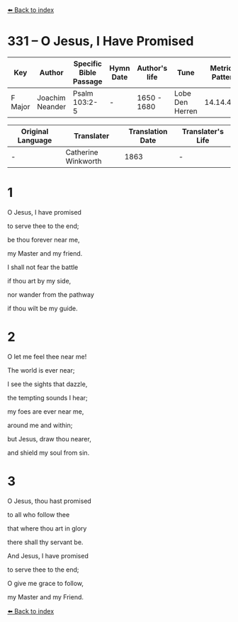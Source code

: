 [⬅️ Back to index](../README.md)

# 331 – O Jesus, I Have Promised

Key | Author   | Specific Bible Passage     |Hymn Date |Author's life |Tune |Metrical Pattern   |Composer/Source                                                                                        
-- | --------- | ---------------------------|----------|--------------|-----|-------------------|-------------   
F Major  | Joachim Neander      | Psalm 103:2-5 | -  | 1650 - 1680 | Lobe Den Herren | 14.14.4.7.8 | Chorale Book for England, 1863 

Original Language | Translater | Translation Date   | Translater's Life     
----------------- | --------- | --------------------|-------------   
\-  | Catherine Winkworth      | 1863 | -  | 1827 - 1878 



# 1

O Jesus, I have promised

to serve thee to the end;

be thou forever near me,

my Master and my friend.

I shall not fear the battle

if thou art by my side,

nor wander from the pathway

if thou wilt be my guide.



# 2

O let me feel thee near me!

The world is ever near;

I see the sights that dazzle,

the tempting sounds I hear;

my foes are ever near me,

around me and within;

but Jesus, draw thou nearer,

and shield my soul from sin.



# 3

O Jesus, thou hast promised

to all who follow thee

that where thou art in glory

there shall thy servant be.

And Jesus, I have promised

to serve thee to the end;

O give me grace to follow,

my Master and my Friend.

[⬅️ Back to index](../README.md)
